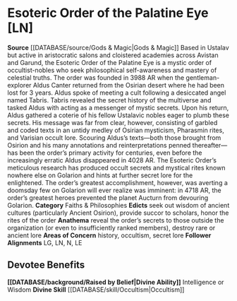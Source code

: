 ﻿---
ability:
- Intelligence
- Wisdom
ability_boost:
- Intelligence
- Wisdom
alignment: LN
deity:
- '[[DATABASE/deity/Esoteric Order of the Palatine Eye|Esoteric Order of the Palatine
  Eye]]'
deity_category: Faiths & Philosophies
follower_alignment:
- LG
- LN
- LE
- N
id: '199'
name: Esoteric Order of the Palatine Eye
rarity: Common
skill:
- '[[DATABASE/skill/Occultism|Occultism]]'
source: '[[DATABASE/source/Gods & Magic|Gods & Magic]]'
type: Deity

---
# Esoteric Order of the Palatine Eye [LN]

**Source** [[DATABASE/source/Gods & Magic|Gods & Magic]] 
Based in Ustalav but active in aristocratic salons and cloistered academies across Avistan and Garund, the Esoteric Order of the Palatine Eye is a mystic order of occultist-nobles who seek philosophical self-awareness and mastery of celestial truths. The order was founded in 3988 AR when the gentleman-explorer Aldus Canter returned from the Osirian desert where he had been lost for 3 years. Aldus spoke of meeting a cult following a desiccated angel named Tabris. Tabris revealed the secret history of the multiverse and tasked Aldus with acting as a messenger of mystic secrets. Upon his return, Aldus gathered a coterie of his fellow Ustalavic nobles eager to plumb these secrets. His message was far from clear, however, consisting of garbled and coded texts in an untidy medley of Osirian mysticism, Pharasmin rites, and Varisian occult lore. Scouring Aldus’s texts—both those brought from Osirion and his many annotations and reinterpretations penned thereafter—has been the order’s primary activity for centuries, even before the increasingly erratic Aldus disappeared in 4028 AR. The Esoteric Order’s meticulous research has produced occult secrets and mystical rites known nowhere else on Golarion and hints at further secret lore for the enlightened. The order’s greatest accomplishment, however, was averting a doomsday few on Golarion will ever realize was imminent: in 4718 AR, the order’s greatest heroes prevented the planet Aucturn from devouring Golarion.
**Category** Faiths & Philosophies
**Edicts** seek out wisdom of ancient cultures (particularly Ancient Osirion), provide succor to scholars, honor the rites of the order
**Anathema** reveal the order’s secrets to those outside the organization (or even to insufficiently ranked members), destroy rare or ancient lore
**Areas of Concern** history, occultism, secret lore
**Follower Alignments** LG, LN, N, LE

## Devotee Benefits

**[[DATABASE/background/Raised by Belief|Divine Ability]]** Intelligence or Wisdom
**Divine Skill** [[DATABASE/skill/Occultism|Occultism]]